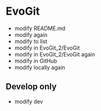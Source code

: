 # EvoGit

- modify README.md
- modify again
- modify to list
- modify in EvoGit_2/EvoGit
- modify in EvoGit_2/EvoGit again
- modify in GitHub
- modify locally again

## Develop only
- modify dev
